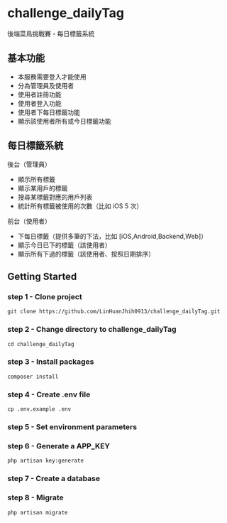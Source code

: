 # challenge_dailyTag
後端菜鳥挑戰賽 - 每日標籤系統

## 基本功能
 - 本服務需要登入才能使用
 - 分為管理員及使用者
 - 使用者註冊功能
 - 使用者登入功能
 - 使用者下每日標籤功能
 - 顯示該使用者所有或今日標籤功能

## 每日標籤系統
後台（管理員）
 - 顯示所有標籤
 - 顯示某用戶的標籤
 - 搜尋某標籤對應的用戶列表
 - 統計所有標籤被使用的次數（比如 iOS 5 次）

前台（使用者）
 - 下每日標籤（提供多筆的下法，比如 [iOS,Android,Backend,Web]）
 - 顯示今日已下的標籤（該使用者）
 - 顯示所有下過的標籤（該使用者、按照日期排序）

## Getting Started
### step 1 - Clone project

`git clone https://github.com/LinHuanJhih0913/challenge_dailyTag.git`

### step 2 - Change directory to challenge_dailyTag

`cd challenge_dailyTag`

### step 3 - Install packages

`composer install`

### step 4 - Create .env file

`cp .env.example .env`

### step 5 - Set environment parameters

### step 6 - Generate a APP_KEY

`php artisan key:generate`

### step 7 - Create a database

### step 8 - Migrate

`php artisan migrate`
 
